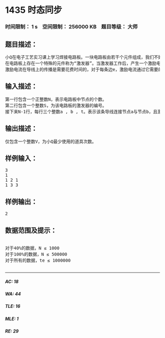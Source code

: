 # 1435 时态同步   
### 时间限制： 1 s&nbsp;&nbsp;&nbsp;&nbsp;空间限制： 256000 KB&nbsp;&nbsp;&nbsp;&nbsp;题目等级： 大师  
## 题目描述：  

<pre>
小Q在电子工艺实习课上学习焊接电路板。一块电路板由若干个元件组成，我们不妨称之为节点，并将其用数字1,2,3….进行标号。电路板的各个节点由若干不相交的导线相连接，且对于电路板的任何两个节点，都存在且仅存在一条通路（通路指连接两个元件的导线序列）。
在电路板上存在一个特殊的元件称为“激发器”。当激发器工作后，产生一个激励电流，通过导线传向每一个它所连接的节点。而中间节点接收到激励电流后，得到信息，并将该激励电流传向与它连接并且尚未接收到激励电流的节点。最终，激烈电流将到达一些“终止节点”——接收激励电流之后不再转发的节点。
激励电流在导线上的传播是需要花费时间的，对于每条边e，激励电流通过它需要的时间为te，而节点接收到激励电流后的转发可以认为是在瞬间完成的。现在这块电路板要求每一个“终止节点”同时得到激励电路——即保持时态同步。由于当前的构造并不符合时态同步的要求，故需要通过改变连接线的构造。目前小Q有一个道具，使用一次该道具，可以使得激励电流通过某条连接导线的时间增加一个单位。请问小Q最少使用多少次道具才可使得所有的“终止节点”时态同步？
</pre>
  
  
## 输入描述：  

<pre>
第一行包含一个正整数N，表示电路板中节点的个数。
第二行包含一个整数S，为该电路板的激发器的编号。
接下来N-1行，每行三个整数a , b , t。表示该条导线连接节点a与节点b，且激励电流通过这条导线需要t个单位时间。
</pre>
  
  
## 输出描述：  

<pre>
仅包含一个整数V，为小Q最少使用的道具次数。
</pre>
  
  
## 样例输入：  

<pre>
3
1
1 2 1
1 3 3
</pre>
  
  
## 样例输出：  

<pre>
2
</pre>
  
  
## 数据范围及提示：  

<pre>

对于40%的数据，N ≤ 1000
对于100%的数据，N ≤ 500000
对于所有的数据，te ≤ 1000000

</pre>
  
  
***  

##### AC: 18  
##### WA: 44  
##### TLE: 16  
##### MLE: 1  
##### RE: 29  
